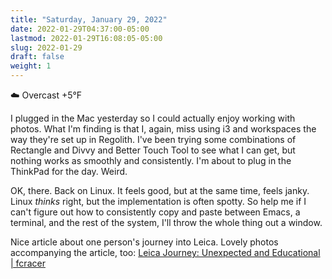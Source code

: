 ```yaml
---
title: "Saturday, January 29, 2022"
date: 2022-01-29T04:37:00-05:00
lastmod: 2022-01-29T16:08:05-05:00
slug: 2022-01-29
draft: false
weight: 1
---
```


☁️   Overcast +5°F

I plugged in the Mac yesterday so I could actually enjoy working with photos. What I'm finding is that I, again, miss using i3 and workspaces the way they're set up in Regolith. I've been trying some combinations of Rectangle and Divvy and Better Touch Tool to see what I can get, but nothing works as smoothly and consistently. I'm about to plug in the ThinkPad for the day. Weird.

OK, there. Back on Linux. It feels good, but at the same time, feels janky. Linux _thinks_ right, but the implementation is often spotty. So help me if I can't figure out how to consistently copy and paste between Emacs, a terminal, and the rest of the system, I'll throw the whole thing out a window.

Nice article about one person's journey into Leica. Lovely photos accompanying the article, too: [Leica Journey: Unexpected and Educational | fcracer](https://fcracer.com/leica-journey-unexpected-and-educational/)

[//]: # "Exported with love from a post written in Org mode"
[//]: # "- https://github.com/kaushalmodi/ox-hugo"
